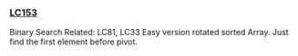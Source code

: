### [LC153](https://leetcode.com/problems/find-minimum-in-rotated-sorted-array/description/)
Binary Search
Related: LC81, LC33
Easy version rotated sorted Array. Just find the first element before pivot.